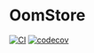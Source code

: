 # OomStore

[![CI](https://github.com/oom-ai/oomstore/actions/workflows/ci.yml/badge.svg)](https://github.com/oom-ai/oomstore/actions/workflows/ci.yml)
[![codecov](https://codecov.io/gh/oom-ai/oomstore/branch/main/graph/badge.svg?token=C59L7LTRM4)](https://codecov.io/gh/oom-ai/oomstore)
